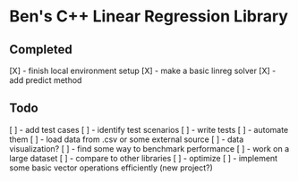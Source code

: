 # Ben's C++ Linear Regression Library

## Completed
[X] - finish local environment setup
[X] - make a basic linreg solver
[X] - add predict method

## Todo
[ ] - add test cases
    [ ] - identify test scenarios
    [ ] - write tests
    [ ] - automate them
[ ] - load data from .csv or some external source
[ ] - data visualization?
[ ] - find some way to benchmark performance
    [ ] - work on a large dataset
    [ ] - compare to other libraries
    [ ] - optimize
[ ] - implement some basic vector operations efficiently (new project?)